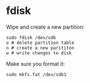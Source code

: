 # fdisk
Wipe and create a new partition:

    sudo fdisk /dev/sdb
    o # delete partition table
    n # create a new parititon
    w # write changes to disk

Make sure you format it:

    sudo mkfs.fat /dev/sdb1
